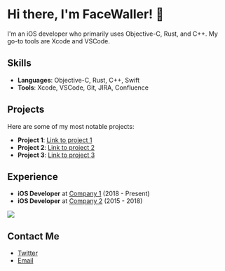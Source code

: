# Hi there, I'm FaceWaller! 👋

I'm an iOS developer who primarily uses Objective-C, Rust, and C++. My go-to tools are Xcode and VSCode. 

## Skills

- **Languages**: Objective-C, Rust, C++, Swift
- **Tools**: Xcode, VSCode, Git, JIRA, Confluence

## Projects

Here are some of my most notable projects:

- **Project 1**: [Link to project 1](https://github.com/project1)
- **Project 2**: [Link to project 2](https://github.com/project2)
- **Project 3**: [Link to project 3](https://github.com/project3)

## Experience

- **iOS Developer** at [Company 1](https://www.company1.com) (2018 - Present)
- **iOS Developer** at [Company 2](https://www.company2.com) (2015 - 2018)

![](https://github-readme-stats.vercel.app/api?username=FaceWaller)

## Contact Me

- [Twitter](https://twitter.com/U7kRFR68dnUN9QR)
- [Email](mailto:1424879661@qq.com)

